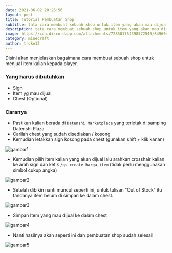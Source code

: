 ```yaml
---
date: 2021-06-02 20:26:56
layout: post
title: Tutorial Pembuatan Shop
subtitle: tata cara membuat sebuah shop untuk item yang akan mau dijual
description: tata cara membuat sebuah shop untuk item yang akan mau dijual
image: https://cdn.discordapp.com/attachments/728581754398572546/849604483238723634/datenshi_shop.png
category: minecraft
author: troke12
---
```

Disini akan menjelaskan bagaimana cara membuat sebuah shop untuk menjual item kalian kepada player.

### Yang harus dibutuhkan

* Sign
* Item yg mau dijual
* Chest (Optional)

### Caranya

* Pastikan kalian berada di `Datenshi Marketplace` yang terletak di samping Datenshi Plaza
* Carilah chest yang sudah disediakan / kosong
* Kemudian letakkan sign kosong pada chest (gunakan shift + klik kanan)

![gambar1](https://raw.githubusercontent.com/osu-datenshi/hanamaru/master/assets/img/uploads/2021-06-02_18.56.36.png)

* Kemudian pilih item kalian yang akan dijual lalu arahkan crosshair kalian ke arah sign dan ketik `/qs create harga_item` (tidak perlu menggunakan simbol cukup angka)

![gambar2](https://raw.githubusercontent.com/osu-datenshi/hanamaru/master/assets/img/uploads/2021-06-02_18.57.11.png)

* Setelah dibikin nanti muncul seperti ini, untuk tulisan "Out of Stock" itu tandanya item belum di simpan ke dalam chest.

![gambar3](https://raw.githubusercontent.com/osu-datenshi/hanamaru/master/assets/img/uploads/2021-06-02_18.57.15.png)

* Simpan Item yang mau dijual ke dalam chest

![gambar4](https://raw.githubusercontent.com/osu-datenshi/hanamaru/master/assets/img/uploads/2021-06-02_18.57.23.png)

* Nanti hasilnya akan seperti ini dan pembuatan shop sudah selesai!

![gambar5](https://raw.githubusercontent.com/osu-datenshi/hanamaru/master/assets/img/uploads/2021-06-02_18.57.27.png)

